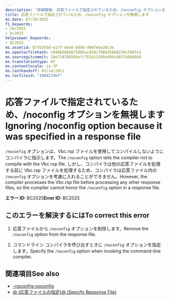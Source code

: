 ```yaml
---
description: '詳細情報: 応答ファイルで指定されているため、/noconfig オプションを無視します'
title: 応答ファイルで指定されているため、/noconfig オプションを無視します
ms.date: 07/20/2015
f1_keywords:
- vbc2025
- bc2025
helpviewer_keywords:
- BC2025
ms.assetid: 87fb393d-e17f-4e50-8d98-d9dfeba30c3e
ms.openlocfilehash: c840b6b6b87508bac810c7608356b8239c586fe1
ms.sourcegitcommit: 10e719780594efc781b15295e499c66f316068b8
ms.translationtype: HT
ms.contentlocale: ja-JP
ms.lasthandoff: 02/14/2021
ms.locfileid: "100427467"
---
```

# <a name="ignoring-noconfig-option-because-it-was-specified-in-a-response-file"></a><span data-ttu-id="717ec-103">応答ファイルで指定されているため、/noconfig オプションを無視します</span><span class="sxs-lookup"><span data-stu-id="717ec-103">Ignoring /noconfig option because it was specified in a response file</span></span>

<span data-ttu-id="717ec-104">`/noconfig` オプションは、Vbc.rsp ファイルを使用してコンパイルしないようにコンパイラに指示します。</span><span class="sxs-lookup"><span data-stu-id="717ec-104">The `/noconfig` option tells the compiler not to compile with the Vbc.rsp file.</span></span> <span data-ttu-id="717ec-105">しかし、コンパイラは他の応答ファイルを処理する前に Vbc.rsp ファイルを処理するため、コンパイラは応答ファイル内の `/noconfig` オプションを考慮に入れることができません。</span><span class="sxs-lookup"><span data-stu-id="717ec-105">However, the compiler processes the Vbc.rsp file before processing any other response files, so the compiler cannot honor the `/noconfig` option in a response file.</span></span>  
  
 <span data-ttu-id="717ec-106">**エラー ID:** BC2025</span><span class="sxs-lookup"><span data-stu-id="717ec-106">**Error ID:** BC2025</span></span>  
  
## <a name="to-correct-this-error"></a><span data-ttu-id="717ec-107">このエラーを解決するには</span><span class="sxs-lookup"><span data-stu-id="717ec-107">To correct this error</span></span>  
  
1. <span data-ttu-id="717ec-108">応答ファイルから `/noconfig` オプションを削除します。</span><span class="sxs-lookup"><span data-stu-id="717ec-108">Remove the `/noconfig` option from the response file.</span></span>  
  
2. <span data-ttu-id="717ec-109">コマンドライン コンパイラを呼び出すときに `/noconfig` オプションを指定します。</span><span class="sxs-lookup"><span data-stu-id="717ec-109">Specify the `/noconfig` option when invoking the command-line compiler.</span></span>  
  
## <a name="see-also"></a><span data-ttu-id="717ec-110">関連項目</span><span class="sxs-lookup"><span data-stu-id="717ec-110">See also</span></span>

- [<span data-ttu-id="717ec-111">-noconfig</span><span class="sxs-lookup"><span data-stu-id="717ec-111">-noconfig</span></span>](../reference/command-line-compiler/noconfig.md)
- [<span data-ttu-id="717ec-112">@ (応答ファイルの指定)</span><span class="sxs-lookup"><span data-stu-id="717ec-112">@ (Specify Response File)</span></span>](../reference/command-line-compiler/specify-response-file.md)
